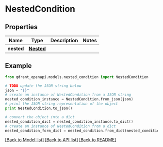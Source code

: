 # NestedCondition


## Properties
Name | Type | Description | Notes
------------ | ------------- | ------------- | -------------
**nested** | [**Nested**](Nested.md) |  | 

## Example

```python
from qdrant_openapi.models.nested_condition import NestedCondition

# TODO update the JSON string below
json = "{}"
# create an instance of NestedCondition from a JSON string
nested_condition_instance = NestedCondition.from_json(json)
# print the JSON string representation of the object
print NestedCondition.to_json()

# convert the object into a dict
nested_condition_dict = nested_condition_instance.to_dict()
# create an instance of NestedCondition from a dict
nested_condition_form_dict = nested_condition.from_dict(nested_condition_dict)
```
[[Back to Model list]](../README.md#documentation-for-models) [[Back to API list]](../README.md#documentation-for-api-endpoints) [[Back to README]](../README.md)


